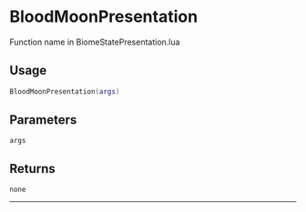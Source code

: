 # BloodMoonPresentation
Function name in BiomeStatePresentation.lua
## Usage
```lua
BloodMoonPresentation(args)
```
## Parameters
`args`
## Returns
`none`

---